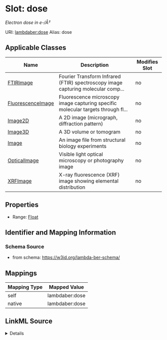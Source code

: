 

# Slot: dose 


_Electron dose in e-/Å²_





URI: [lambdaber:dose](https://w3id.org/lambda-ber-schema/dose)
Alias: dose

<!-- no inheritance hierarchy -->





## Applicable Classes

| Name | Description | Modifies Slot |
| --- | --- | --- |
| [FTIRImage](FTIRImage.md) | Fourier Transform Infrared (FTIR) spectroscopy image capturing molecular comp... |  no  |
| [FluorescenceImage](FluorescenceImage.md) | Fluorescence microscopy image capturing specific molecular targets through fl... |  no  |
| [Image2D](Image2D.md) | A 2D image (micrograph, diffraction pattern) |  no  |
| [Image3D](Image3D.md) | A 3D volume or tomogram |  no  |
| [Image](Image.md) | An image file from structural biology experiments |  no  |
| [OpticalImage](OpticalImage.md) | Visible light optical microscopy or photography image |  no  |
| [XRFImage](XRFImage.md) | X-ray fluorescence (XRF) image showing elemental distribution |  no  |






## Properties

* Range: [Float](Float.md)




## Identifier and Mapping Information






### Schema Source


* from schema: https://w3id.org/lambda-ber-schema/




## Mappings

| Mapping Type | Mapped Value |
| ---  | ---  |
| self | lambdaber:dose |
| native | lambdaber:dose |




## LinkML Source

<details>
```yaml
name: dose
description: Electron dose in e-/Å²
from_schema: https://w3id.org/lambda-ber-schema/
rank: 1000
alias: dose
owner: Image
domain_of:
- Image
range: float

```
</details>